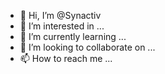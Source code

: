- 👋 Hi, I’m @Synactiv
- 👀 I’m interested in ...
- 🌱 I’m currently learning ...
- 💞️ I’m looking to collaborate on ...
- 📫 How to reach me ...

<!---
Synactiv/Synactiv is a ✨ special ✨ repository because its `README.md` (this file) appears on your GitHub profile.
You can click the Preview link to take a look at your changes.
--->
